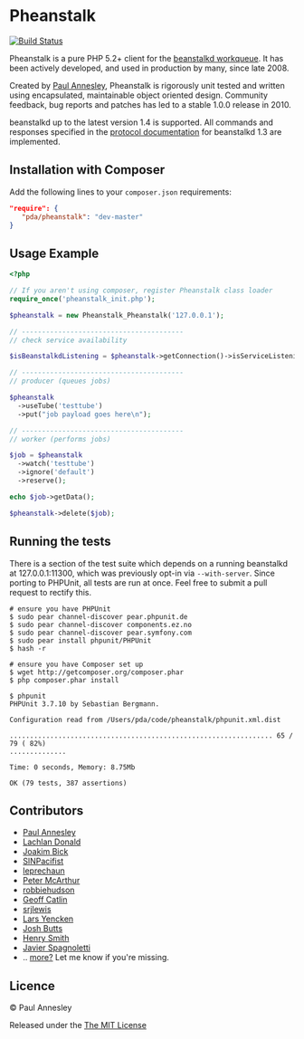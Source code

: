 Pheanstalk
==========

[![Build Status](https://secure.travis-ci.org/phansys/pheanstalk.png)](http://travis-ci.org/phansys/pheanstalk)

Pheanstalk is a pure PHP 5.2+ client for the [beanstalkd workqueue][1].  It has been actively developed, and used in production by many, since late 2008.

Created by [Paul Annesley][2], Pheanstalk is rigorously unit tested and written using encapsulated, maintainable object oriented design.  Community feedback, bug reports and patches has led to a stable 1.0.0 release in 2010.

beanstalkd up to the latest version 1.4 is supported.  All commands and responses specified in the [protocol documentation][3] for beanstalkd 1.3 are implemented.

  [1]: http://xph.us/software/beanstalkd/
  [2]: http://paul.annesley.cc/
  [3]: http://github.com/kr/beanstalkd/tree/v1.3/doc/protocol.txt?raw=true
  [4]: http://semver.org/

Installation with Composer
-------------

Add the following lines to your `composer.json` requirements:

``` json
"require": {
   "pda/pheanstalk": "dev-master"
}
```

Usage Example
-------------

```php
<?php

// If you aren't using composer, register Pheanstalk class loader
require_once('pheanstalk_init.php');

$pheanstalk = new Pheanstalk_Pheanstalk('127.0.0.1');

// ----------------------------------------
// check service availability

$isBeanstalkdListening = $pheanstalk->getConnection()->isServiceListening(); //returns true|false

// ----------------------------------------
// producer (queues jobs)

$pheanstalk
  ->useTube('testtube')
  ->put("job payload goes here\n");

// ----------------------------------------
// worker (performs jobs)

$job = $pheanstalk
  ->watch('testtube')
  ->ignore('default')
  ->reserve();

echo $job->getData();

$pheanstalk->delete($job);
```


Running the tests
-----------------

There is a section of the test suite which depends on a running beanstalkd
at 127.0.0.1:11300, which was previously opt-in via `--with-server`.
Since porting to PHPUnit, all tests are run at once. Feel free to submit
a pull request to rectify this.

```
# ensure you have PHPUnit
$ sudo pear channel-discover pear.phpunit.de
$ sudo pear channel-discover components.ez.no
$ sudo pear channel-discover pear.symfony.com
$ sudo pear install phpunit/PHPUnit
$ hash -r

# ensure you have Composer set up
$ wget http://getcomposer.org/composer.phar
$ php composer.phar install

$ phpunit
PHPUnit 3.7.10 by Sebastian Bergmann.

Configuration read from /Users/pda/code/pheanstalk/phpunit.xml.dist

................................................................. 65 / 79 ( 82%)
..............

Time: 0 seconds, Memory: 8.75Mb

OK (79 tests, 387 assertions)
```


Contributors
------------

  * [Paul Annesley](https://github.com/pda)
  * [Lachlan Donald](https://github.com/lox)
  * [Joakim Bick](https://github.com/minimoe)
  * [SlNPacifist](https://github.com/SlNPacifist)
  * [leprechaun](https://github.com/leprechaun)
  * [Peter McArthur](https://github.com/ptrmcrthr)
  * [robbiehudson](https://github.com/robbiehudson)
  * [Geoff Catlin](https://github.com/gcatlin)
  * [srjlewis](https://github.com/srjlewis)
  * [Lars Yencken](https://github.com/larsyencken)
  * [Josh Butts](https://github.com/jimbojsb)
  * [Henry Smith](https://github.com/h2s)
  * [Javier Spagnoletti](https://github.com/phansys)
  * .. [more?](https://github.com/pda/pheanstalk/contributors) Let me know if you're missing.


Licence
-------

© Paul Annesley

Released under the [The MIT License](http://www.opensource.org/licenses/mit-license.php)
